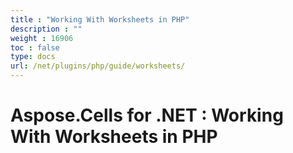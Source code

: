 ```yaml
---
title : "Working With Worksheets in PHP" 
description : "" 
weight : 16906 
toc : false
type: docs
url: /net/plugins/php/guide/worksheets/
---
```


# Aspose.Cells for .NET : Working With Worksheets in PHP


